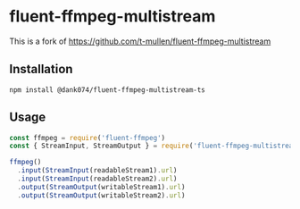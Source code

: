 # fluent-ffmpeg-multistream

This is a fork of https://github.com/t-mullen/fluent-ffmpeg-multistream

## Installation
```
npm install @dank074/fluent-ffmpeg-multistream-ts
```

## Usage

```javascript
const ffmpeg = require('fluent-ffmpeg')
const { StreamInput, StreamOutput } = require('fluent-ffmpeg-multistream')

ffmpeg()
  .input(StreamInput(readableStream1).url)
  .input(StreamInput(readableStream2).url)
  .output(StreamOutput(writableStream1).url)
  .output(StreamOutput(writableStream2).url)
```

